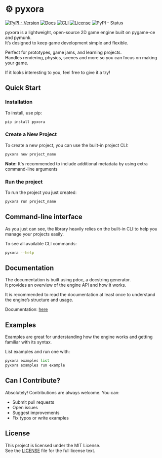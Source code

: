 # ⚙️ pyxora
[![PyPI - Version](https://img.shields.io/pypi/v/pyxora)](https://pypi.org/project/pyxora/)
[![Docs](https://img.shields.io/badge/docs-online-blue)](https://github.com/pyxora/pyxora#documentation)
[![CLI](https://img.shields.io/badge/CLI-available-red)](https://github.com/pyxora/pyxora#command-line-interface)
[![License](https://img.shields.io/github/license/pyxora/pyxora)](https://github.com/pyxora/pyxora#license)
![PyPI - Status](https://img.shields.io/pypi/status/pyxora)


pyxora is a lightweight, open-source 2D game engine built on pygame-ce and pymunk.  
It’s designed to keep game development simple and flexible.

Perfect for prototypes, game jams, and learning projects.  
Handles rendering, physics, scenes and more so you can focus on making your game.

If it looks interesting to you, feel free to give it a try!

## Quick Start

### Installation
To install, use pip:
```bash
pip install pyxora
```
### Create a New Project
To create a new project, you can use the built-in project CLI:

```bash
pyxora new project_name
```
**Note:** It's recommended to include additional metadata by using extra command-line arguments
### Run the project
To run the project you just created:
```bash
pyxora run project_name
```

## Command-line interface
As you just can see, the library heavily relies on the built-in CLI to help you manage your projects easily.

To see all available CLI commands:

```bash
pyxora --help
```

## Documentation
The documentation is built using pdoc, a docstring generator.  
It provides an overview of the engine API and how it works.

It is recommended to read the documentation at least once to understand the engine’s structure and usage.

Documentation: [here](https://pyxora.github.io/website/docs)

## Examples
Examples are great for understanding how the engine works and getting familiar with its syntax.

List examples and run one with:
```python
pyxora examples list
pyxora examples run example
```

## Can I Contribute?
Absolutely! Contributions are always welcome.
You can:

- Submit pull requests
- Open issues
- Suggest improvements
- Fix typos or write examples

## License

This project is licensed under the MIT License.  
See the [LICENSE](LICENSE.txt) file for the full license text.
